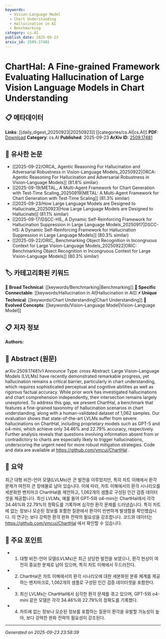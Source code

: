 ```yaml
---
keywords:
  - Vision-Language Model
  - Chart Understanding
  - Hallucination in AI
  - Benchmarking
category: cs.AI
publish_date: 2025-09-23
arxiv_id: 2509.17481
---
```


<!-- KEYWORD_LINKING_METADATA:
{
  "processed_timestamp": "2025-09-23T23:58:39.170814",
  "vocabulary_version": "1.0",
  "selected_keywords": [
    "Vision-Language Model",
    "Chart Understanding",
    "Hallucination in AI",
    "Benchmarking"
  ],
  "rejected_keywords": [],
  "similarity_scores": {
    "Vision-Language Model": 0.85,
    "Chart Understanding": 0.78,
    "Hallucination in AI": 0.82,
    "Benchmarking": 0.7
  },
  "extraction_method": "AI_prompt_based",
  "budget_applied": true,
  "candidates_json": {
    "candidates": [
      {
        "surface": "Large Vision-Language Models",
        "canonical": "Vision-Language Model",
        "aliases": [
          "LVLMs"
        ],
        "category": "evolved_concepts",
        "rationale": "Vision-Language Models are a rapidly evolving area, crucial for understanding the intersection of visual and textual data.",
        "novelty_score": 0.45,
        "connectivity_score": 0.88,
        "specificity_score": 0.72,
        "link_intent_score": 0.85
      },
      {
        "surface": "Chart Understanding",
        "canonical": "Chart Understanding",
        "aliases": [
          "Chart Comprehension"
        ],
        "category": "unique_technical",
        "rationale": "Chart Understanding is a specialized task that integrates visual perception and data interpretation, relevant for linking with data visualization studies.",
        "novelty_score": 0.65,
        "connectivity_score": 0.67,
        "specificity_score": 0.8,
        "link_intent_score": 0.78
      },
      {
        "surface": "Hallucination",
        "canonical": "Hallucination in AI",
        "aliases": [
          "AI Hallucination"
        ],
        "category": "specific_connectable",
        "rationale": "Understanding hallucination in AI models is critical for improving model accuracy and reliability.",
        "novelty_score": 0.55,
        "connectivity_score": 0.75,
        "specificity_score": 0.68,
        "link_intent_score": 0.82
      },
      {
        "surface": "Benchmark",
        "canonical": "Benchmarking",
        "aliases": [
          "Evaluation Benchmark"
        ],
        "category": "broad_technical",
        "rationale": "Benchmarking is essential for assessing model performance and is a common linking point in research.",
        "novelty_score": 0.3,
        "connectivity_score": 0.9,
        "specificity_score": 0.5,
        "link_intent_score": 0.7
      }
    ],
    "ban_list_suggestions": [
      "method",
      "performance",
      "accuracy"
    ]
  },
  "decisions": [
    {
      "candidate_surface": "Large Vision-Language Models",
      "resolved_canonical": "Vision-Language Model",
      "decision": "linked",
      "scores": {
        "novelty": 0.45,
        "connectivity": 0.88,
        "specificity": 0.72,
        "link_intent": 0.85
      }
    },
    {
      "candidate_surface": "Chart Understanding",
      "resolved_canonical": "Chart Understanding",
      "decision": "linked",
      "scores": {
        "novelty": 0.65,
        "connectivity": 0.67,
        "specificity": 0.8,
        "link_intent": 0.78
      }
    },
    {
      "candidate_surface": "Hallucination",
      "resolved_canonical": "Hallucination in AI",
      "decision": "linked",
      "scores": {
        "novelty": 0.55,
        "connectivity": 0.75,
        "specificity": 0.68,
        "link_intent": 0.82
      }
    },
    {
      "candidate_surface": "Benchmark",
      "resolved_canonical": "Benchmarking",
      "decision": "linked",
      "scores": {
        "novelty": 0.3,
        "connectivity": 0.9,
        "specificity": 0.5,
        "link_intent": 0.7
      }
    }
  ]
}
-->

# ChartHal: A Fine-grained Framework Evaluating Hallucination of Large Vision Language Models in Chart Understanding

## 📋 메타데이터

**Links**: [[daily_digest_20250923|20250923]] [[categories/cs.AI|cs.AI]]
**PDF**: [Download](https://arxiv.org/pdf/2509.17481.pdf)
**Category**: cs.AI
**Published**: 2025-09-23
**ArXiv ID**: [2509.17481](https://arxiv.org/abs/2509.17481)

## 🔗 유사한 논문
- [[2025-09-22/ORCA_ Agentic Reasoning For Hallucination and Adversarial Robustness in Vision-Language Models_20250922|ORCA: Agentic Reasoning For Hallucination and Adversarial Robustness in Vision-Language Models]] (81.8% similar)
- [[2025-09-19/METAL_ A Multi-Agent Framework for Chart Generation with Test-Time Scaling_20250919|METAL: A Multi-Agent Framework for Chart Generation with Test-Time Scaling]] (81.3% similar)
- [[2025-09-23/How Large Language Models are Designed to Hallucinate_20250923|How Large Language Models are Designed to Hallucinate]] (81.1% similar)
- [[2025-09-17/DSCC-HS_ A Dynamic Self-Reinforcing Framework for Hallucination Suppression in Large Language Models_20250917|DSCC-HS: A Dynamic Self-Reinforcing Framework for Hallucination Suppression in Large Language Models]] (80.3% similar)
- [[2025-09-22/ORIC_ Benchmarking Object Recognition in Incongruous Context for Large Vision-Language Models_20250922|ORIC: Benchmarking Object Recognition in Incongruous Context for Large Vision-Language Models]] (80.3% similar)

## 🏷️ 카테고리화된 키워드
**🧠 Broad Technical**: [[keywords/Benchmarking|Benchmarking]]
**🔗 Specific Connectable**: [[keywords/Hallucination in AI|Hallucination in AI]]
**⚡ Unique Technical**: [[keywords/Chart Understanding|Chart Understanding]]
**🚀 Evolved Concepts**: [[keywords/Vision-Language Model|Vision-Language Model]]

## 📋 저자 정보

**Authors:** 

## 📄 Abstract (원문)

arXiv:2509.17481v1 Announce Type: cross 
Abstract: Large Vision-Language Models (LVLMs) have recently demonstrated remarkable progress, yet hallucination remains a critical barrier, particularly in chart understanding, which requires sophisticated perceptual and cognitive abilities as well as rigorous factual accuracy. While prior work has investigated hallucinations and chart comprehension independently, their intersection remains largely unexplored. To address this gap, we present ChartHal, a benchmark that features a fine-grained taxonomy of hallucination scenarios in chart understanding, along with a human-validated dataset of 1,062 samples. Our evaluation shows that state-of-the-art LVLMs suffer from severe hallucinations on ChartHal, including proprietary models such as GPT-5 and o4-mini, which achieve only 34.46% and 22.79% accuracy, respectively. Further analysis reveals that questions involving information absent from or contradictory to charts are especially likely to trigger hallucinations, underscoring the urgent need for more robust mitigation strategies. Code and data are available at https://github.com/ymcui/ChartHal .

## 📝 요약

최근 대형 비전-언어 모델(LVLMs)은 큰 발전을 이루었지만, 특히 차트 이해에서 환각 문제가 여전히 큰 장애물로 남아 있습니다. 이에 따라, 차트 이해에서의 환각 시나리오를 세분화한 벤치마크 ChartHal을 제안하고, 1,062개의 샘플로 구성된 인간 검증 데이터셋을 제공합니다. 최신 LVLMs, 예를 들어 GPT-5와 o4-mini는 ChartHal에서 각각 34.46%와 22.79%의 정확도를 기록하며 심각한 환각 문제를 드러냈습니다. 특히 차트에 없는 정보나 모순된 정보를 포함한 질문에서 환각이 빈번하게 발생함을 확인했습니다. 이 연구는 보다 강력한 환각 완화 전략의 필요성을 강조합니다. 코드와 데이터는 https://github.com/ymcui/ChartHal 에서 확인할 수 있습니다.

## 🎯 주요 포인트

- 1. 대형 비전-언어 모델(LVLMs)은 최근 상당한 발전을 보였으나, 환각 현상이 여전히 중요한 문제로 남아 있으며, 특히 차트 이해에서 두드러진다.
- 2. ChartHal은 차트 이해에서의 환각 시나리오에 대한 세분화된 분류 체계를 제공하는 벤치마크로, 1,062개의 샘플로 구성된 인간 검증 데이터셋을 포함한다.
- 3. 최신 LVLMs는 ChartHal에서 심각한 환각 문제를 겪고 있으며, GPT-5와 o4-mini 같은 모델은 각각 34.46%와 22.79%의 정확도를 기록했다.
- 4. 차트에 없는 정보나 모순된 정보를 포함하는 질문이 환각을 유발할 가능성이 높아, 보다 강력한 완화 전략의 필요성이 강조된다.


---

*Generated on 2025-09-23 23:58:39*